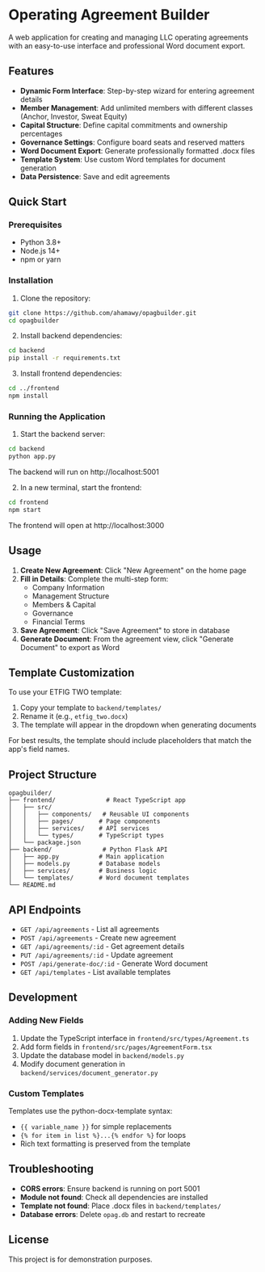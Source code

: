 # Operating Agreement Builder

A web application for creating and managing LLC operating agreements with an easy-to-use interface and professional Word document export.

## Features

- **Dynamic Form Interface**: Step-by-step wizard for entering agreement details
- **Member Management**: Add unlimited members with different classes (Anchor, Investor, Sweat Equity)
- **Capital Structure**: Define capital commitments and ownership percentages
- **Governance Settings**: Configure board seats and reserved matters
- **Word Document Export**: Generate professionally formatted .docx files
- **Template System**: Use custom Word templates for document generation
- **Data Persistence**: Save and edit agreements

## Quick Start

### Prerequisites

- Python 3.8+
- Node.js 14+
- npm or yarn

### Installation

1. Clone the repository:
```bash
git clone https://github.com/ahamawy/opagbuilder.git
cd opagbuilder
```

2. Install backend dependencies:
```bash
cd backend
pip install -r requirements.txt
```

3. Install frontend dependencies:
```bash
cd ../frontend
npm install
```

### Running the Application

1. Start the backend server:
```bash
cd backend
python app.py
```
The backend will run on http://localhost:5001

2. In a new terminal, start the frontend:
```bash
cd frontend
npm start
```
The frontend will open at http://localhost:3000

## Usage

1. **Create New Agreement**: Click "New Agreement" on the home page
2. **Fill in Details**: Complete the multi-step form:
   - Company Information
   - Management Structure
   - Members & Capital
   - Governance
   - Financial Terms
3. **Save Agreement**: Click "Save Agreement" to store in database
4. **Generate Document**: From the agreement view, click "Generate Document" to export as Word

## Template Customization

To use your ETFIG TWO template:

1. Copy your template to `backend/templates/`
2. Rename it (e.g., `etfig_two.docx`)
3. The template will appear in the dropdown when generating documents

For best results, the template should include placeholders that match the app's field names.

## Project Structure

```
opagbuilder/
├── frontend/              # React TypeScript app
│   ├── src/
│   │   ├── components/   # Reusable UI components
│   │   ├── pages/       # Page components
│   │   ├── services/    # API services
│   │   └── types/       # TypeScript types
│   └── package.json
├── backend/              # Python Flask API
│   ├── app.py           # Main application
│   ├── models.py        # Database models
│   ├── services/        # Business logic
│   └── templates/       # Word document templates
└── README.md
```

## API Endpoints

- `GET /api/agreements` - List all agreements
- `POST /api/agreements` - Create new agreement
- `GET /api/agreements/:id` - Get agreement details
- `PUT /api/agreements/:id` - Update agreement
- `POST /api/generate-doc/:id` - Generate Word document
- `GET /api/templates` - List available templates

## Development

### Adding New Fields

1. Update the TypeScript interface in `frontend/src/types/Agreement.ts`
2. Add form fields in `frontend/src/pages/AgreementForm.tsx`
3. Update the database model in `backend/models.py`
4. Modify document generation in `backend/services/document_generator.py`

### Custom Templates

Templates use the python-docx-template syntax:
- `{{ variable_name }}` for simple replacements
- `{% for item in list %}...{% endfor %}` for loops
- Rich text formatting is preserved from the template

## Troubleshooting

- **CORS errors**: Ensure backend is running on port 5001
- **Module not found**: Check all dependencies are installed
- **Template not found**: Place .docx files in `backend/templates/`
- **Database errors**: Delete `opag.db` and restart to recreate

## License

This project is for demonstration purposes.